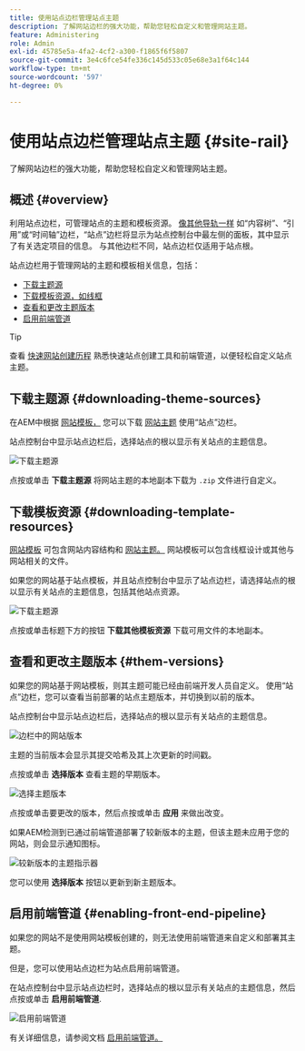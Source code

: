 ```yaml
---
title: 使用站点边栏管理站点主题
description: 了解网站边栏的强大功能，帮助您轻松自定义和管理网站主题。
feature: Administering
role: Admin
exl-id: 45785e5a-4fa2-4cf2-a300-f1865f6f5807
source-git-commit: 3e4c6fce54fe336c145d533c05e68e3a1f64c144
workflow-type: tm+mt
source-wordcount: '597'
ht-degree: 0%

---
```


# 使用站点边栏管理站点主题 {#site-rail}

了解网站边栏的强大功能，帮助您轻松自定义和管理网站主题。

## 概述 {#overview}

利用站点边栏，可管理站点的主题和模板资源。 [像其他导轨一样](/help/sites-cloud/authoring/getting-started/basic-handling.md#rail-selector) 如“内容树”、“引用”或“时间轴”边栏，“站点”边栏将显示为站点控制台中最左侧的面板，其中显示了有关选定项目的信息。 与其他边栏不同，站点边栏仅适用于站点根。

站点边栏用于管理网站的主题和模板相关信息，包括：

* [下载主题源](#downloading-theme-sources)
* [下载模板资源，如线框](#downloading-template-resources)
* [查看和更改主题版本](#theme-vrsions)
* [启用前端管道](#enabling-the-front-end-pipeline)

>[!TIP]
>
>查看 [快速网站创建历程](/help/journey-sites/quick-site/overview.md) 熟悉快速站点创建工具和前端管道，以便轻松自定义站点主题。

## 下载主题源 {#downloading-theme-sources}

在AEM中根据 [网站模板，](site-templates.md) 您可以下载 [网站主题](site-themes.md) 使用“站点”边栏。

站点控制台中显示站点边栏后，选择站点的根以显示有关站点的主题信息。

![下载主题源](/help/sites-cloud/administering/assets/download-theme-wireframe.png)

点按或单击 **下载主题源** 将网站主题的本地副本下载为 `.zip` 文件进行自定义。

## 下载模板资源 {#downloading-template-resources}

[网站模板](site-templates.md) 可包含网站内容结构和 [网站主题。](site-themes.md) 网站模板可以包含线框设计或其他与网站相关的文件。

如果您的网站基于站点模板，并且站点控制台中显示了站点边栏，请选择站点的根以显示有关站点的主题信息，包括其他站点资源。

![下载主题源](/help/sites-cloud/administering/assets/download-theme-wireframe.png)

点按或单击标题下方的按钮 **下载其他模板资源** 下载可用文件的本地副本。

## 查看和更改主题版本 {#them-versions}

如果您的网站基于网站模板，则其主题可能已经由前端开发人员自定义。 使用“站点”边栏，您可以查看当前部署的站点主题版本，并切换到以前的版本。

站点控制台中显示站点边栏后，选择站点的根以显示有关站点的主题信息。

![边栏中的网站版本](/help/sites-cloud/administering/assets/theme-versions.png)

主题的当前版本会显示其提交哈希及其上次更新的时间戳。

点按或单击 **选择版本** 查看主题的早期版本。

![选择主题版本](/help/sites-cloud/administering/assets/select-theme-versions.png)

点按或单击要更改的版本，然后点按或单击 **应用** 来做出改变。

如果AEM检测到已通过前端管道部署了较新版本的主题，但该主题未应用于您的网站，则会显示通知图标。

![较新版本的主题指示器](/help/sites-cloud/administering/assets/new-theme-version.png)

您可以使用 **选择版本** 按钮以更新到新主题版本。

## 启用前端管道 {#enabling-front-end-pipeline}

如果您的网站不是使用网站模板创建的，则无法使用前端管道来自定义和部署其主题。

但是，您可以使用站点边栏为站点启用前端管道。

在站点控制台中显示站点边栏时，选择站点的根以显示有关站点的主题信息，然后点按或单击 **启用前端管道**.

![启用前端管道](/help/sites-cloud/administering/assets/enable-fep.png)

有关详细信息，请参阅文档 [启用前端管道。](enable-front-end-pipeline.md)
